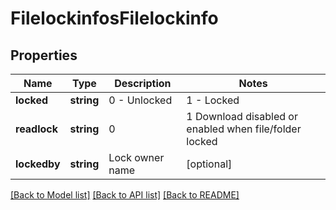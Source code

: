 # FilelockinfosFilelockinfo

## Properties
Name | Type | Description | Notes
------------ | ------------- | ------------- | -------------
**locked** | **string** | 0 - Unlocked | 1 - Locked | [optional] 
**readlock** | **string** | 0 | 1 Download disabled or enabled when file/folder locked | [optional] 
**lockedby** | **string** | Lock owner name | [optional] 

[[Back to Model list]](../README.md#documentation-for-models) [[Back to API list]](../README.md#documentation-for-api-endpoints) [[Back to README]](../README.md)


